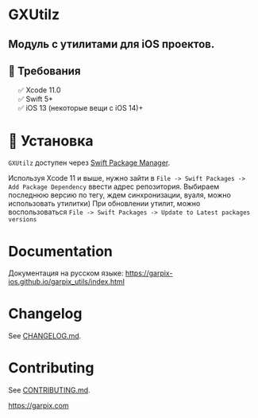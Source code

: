 # GXUtilz

## Модуль с утилитами для iOS проектов.

## 🔷 Требования

&nbsp;&nbsp;&nbsp;&nbsp;&nbsp;✅ Xcode 11.0  
&nbsp;&nbsp;&nbsp;&nbsp;&nbsp;✅ Swift 5+  
&nbsp;&nbsp;&nbsp;&nbsp;&nbsp;✅ iOS 13 (некоторые вещи с iOS 14)+  

# 🔷 Установка

`GXUtilz` доступен через [Swift Package Manager](https://swift.org/package-manager).

Используя Xcode 11 и выше, нужно зайти в  `File -> Swift Packages -> Add Package Dependency` ввести адрес репозитория. 
Выбираем последнюю версию по тегу, ждем синхронизации, вуаля, можно использовать утилитки) 
При обновлении утилит, можно воспользоваться `File -> Swift Packages -> Update to Latest packages versions`

# Documentation

Документация на русском языке:
https://garpix-ios.github.io/garpix_utils/index.html


# Changelog

See [CHANGELOG.md](CHANGELOG.md).

# Contributing

See [CONTRIBUTING.md](CONTRIBUTING.md).

https://garpix.com




